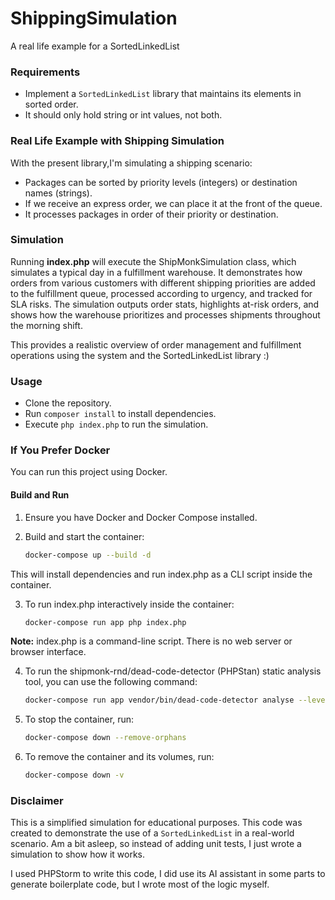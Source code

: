 # ShippingSimulation
A real life example for a SortedLinkedList

### Requirements

- Implement a `SortedLinkedList` library that maintains its elements in sorted order.
- It should only hold string or int values, not both.

### Real Life Example with Shipping Simulation

With the present library,I'm simulating a shipping scenario:

- Packages can be sorted by priority levels (integers) or destination names (strings).
- If we receive an express order, we can place it at the front of the queue.
- It processes packages in order of their priority or destination.

### Simulation

Running **index.php** will execute the ShipMonkSimulation class, which simulates a typical day 
in a fulfillment warehouse. It demonstrates how orders from various customers with different 
shipping priorities are added to the fulfillment queue, processed according to urgency, and 
tracked for SLA risks. The simulation outputs order stats, highlights at-risk orders, and 
shows how the warehouse prioritizes and processes shipments throughout the morning shift. 

This provides a realistic overview of order management and fulfillment operations 
using the system and the SortedLinkedList library :)

### Usage
- Clone the repository.
- Run `composer install` to install dependencies.
- Execute `php index.php` to run the simulation.

### If You Prefer Docker

You can run this project using Docker.

#### Build and Run

1. Ensure you have Docker and Docker Compose installed.
2. Build and start the container:

   ```sh
   docker-compose up --build -d
    ```

This will install dependencies and run index.php as a CLI script inside the container.

3. To run index.php interactively inside the container:

    ```sh
    docker-compose run app php index.php
    ```

**Note:**
index.php is a command-line script. There is no web server or browser interface.

4. To run the shipmonk-rnd/dead-code-detector (PHPStan) static analysis tool, you can use the following command:

   ```sh
   docker-compose run app vendor/bin/dead-code-detector analyse --level=5 src/
   ```

5. To stop the container, run:

   ```sh
   docker-compose down --remove-orphans
   ```
6. To remove the container and its volumes, run:

    ```sh
    docker-compose down -v
    ```

### Disclaimer

This is a simplified simulation for educational purposes. 
This code was created to demonstrate the use of a `SortedLinkedList` in a real-world scenario.
Am a bit asleep, so instead of adding unit tests, I just wrote a simulation to show how it works.

I used PHPStorm to write this code, I did use its AI assistant in some parts to generate boilerplate code, 
but I wrote most of the logic myself.